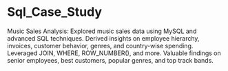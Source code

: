 # Sql_Case_Study
Music Sales Analysis: Explored music sales data using MySQL and advanced SQL techniques. Derived insights on employee hierarchy, invoices, customer behavior, genres, and country-wise spending. Leveraged JOIN, WHERE, ROW_NUMBER(), and more. Valuable findings on senior employees, best customers, popular genres, and top track bands.
